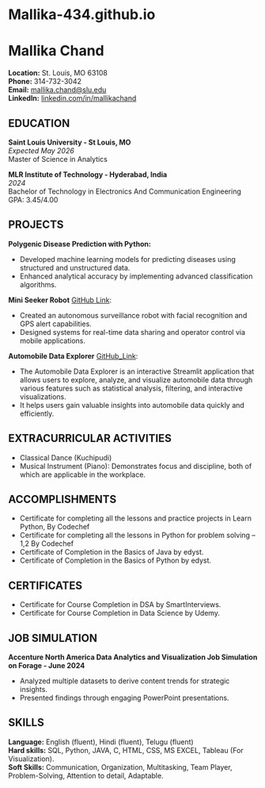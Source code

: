 # Mallika-434.github.io
# Mallika Chand

**Location:** St. Louis, MO 63108  
**Phone:** 314-732-3042  
**Email:** mallika.chand@slu.edu  
**LinkedIn:** [linkedin.com/in/mallikachand](https://linkedin.com/in/mallikachand)  

## EDUCATION

**Saint Louis University - St Louis, MO**  
*Expected May 2026*  
Master of Science in Analytics  

**MLR Institute of Technology - Hyderabad, India**  
*2024*  
Bachelor of Technology in Electronics And Communication Engineering  
GPA: 3.45/4.00  

## PROJECTS

**Polygenic Disease Prediction with Python:**  
- Developed machine learning models for predicting diseases using structured and unstructured data.
- Enhanced analytical accuracy by implementing advanced classification algorithms.
 
**Mini Seeker Robot** [GitHub Link](https://github.com/Mallika-434/Mini_seeker_robot):  
- Created an autonomous surveillance robot with facial recognition and GPS alert capabilities.
- Designed systems for real-time data sharing and operator control via mobile applications.

**Automobile Data Explorer** [GitHub_Link](https://github.com/Mallika-434/exam1):
- The Automobile Data Explorer is an interactive Streamlit application that allows users to explore, analyze, and visualize automobile data through various features such as statistical analysis, filtering, and interactive visualizations.
- It helps users gain valuable insights into automobile data quickly and efficiently.

## EXTRACURRICULAR ACTIVITIES

- Classical Dance (Kuchipudi)
- Musical Instrument (Piano): Demonstrates focus and discipline, both of which are applicable in the workplace.

## ACCOMPLISHMENTS

- Certificate for completing all the lessons and practice projects in Learn Python, By Codechef 
- Certificate for completing all the lessons in Python for problem solving – 1,2 By Codechef
- Certificate of Completion in the Basics of Java by edyst.
- Certificate of Completion in the Basics of Python by edyst.

## CERTIFICATES

- Certificate for Course Completion in DSA by SmartInterviews.
- Certificate for Course Completion in Data Science by Udemy. 

## JOB SIMULATION

**Accenture North America Data Analytics and Visualization Job Simulation on Forage - June 2024**  
- Analyzed multiple datasets to derive content trends for strategic insights.
- Presented findings through engaging PowerPoint presentations.

## SKILLS

**Language:** English (fluent), Hindi (fluent), Telugu (fluent)  
**Hard skills:** SQL, Python, JAVA, C, HTML, CSS, MS EXCEL, Tableau (For Visualization).  
**Soft Skills:** Communication, Organization, Multitasking, Team Player, Problem-Solving, Attention to detail, Adaptable.  
